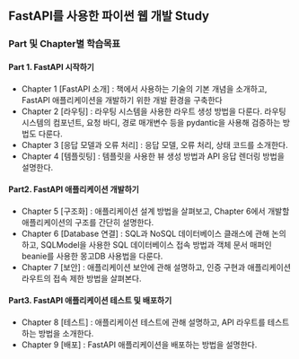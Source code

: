 ## FastAPI를 사용한 파이썬 웹 개발 Study 

### Part 및 Chapter별 학습목표

#### Part 1. FastAPI 시작하기
* Chapter 1 [FastAPI 소개] : 책에서 사용하는 기술의 기본 개념을 소개하고, FastAPI 애플리케이션을 개발하기 위한 개발 환경을 구축한다
* Chapter 2 [라우팅] : 라우팅 시스템을 사용한 라우트 생성 방법을 다룬다. 라우팅 시스템의 컴포넌트, 요청 바디, 경로 매개변수 등을 pydantic을 사용해 검증하는 방법도 다룬다.
* Chapter 3 [응답 모델과 오류 처리] : 응답 모델, 오류 처리, 상태 코드를 소개한다.
* Chapter 4 [템플릿팅] : 템플릿을 사용한 뷰 생성 방법과 API 응답 렌더링 방법을 설명한다.

#### Part2. FastAPI 애플리케이션 개발하기
* Chapter 5 [구조화] : 애플리케이션 설계 방법을 살펴보고, Chapter 6에서 개발할 애플리케이션의 구조를 간단히 설명한다.
* Chapter 6 [Database 연결] : SQL과 NoSQL 데이터베이스 클래스에 관해 논의하고, SQLModel을 사용한 SQL 데이터베이스 접속 방법과 객체 문서 매퍼인 beanie를 사용한 몽고DB 사용법을 다룬다.
* Chapter 7 [보안] : 애플리케이션 보안에 관해 설명하고, 인증 구현과 애플리케이션 라우트의 접속 제한 방법을 살펴본다.

#### Part3. FastAPI 애플리케이션 테스트 및 배포하기
* Chapter 8 [테스트] : 애플리케이션 테스트에 관해 설명하고, API 라우트를 테스트하는 방법을 소개한다.
* Chapter 9 [배포] : FastAPI 애플리케이션을 배포하는 방법을 설명한다.

  
